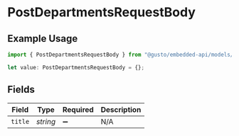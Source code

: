 # PostDepartmentsRequestBody

## Example Usage

```typescript
import { PostDepartmentsRequestBody } from "@gusto/embedded-api/models/operations/postdepartments.js";

let value: PostDepartmentsRequestBody = {};
```

## Fields

| Field              | Type               | Required           | Description        |
| ------------------ | ------------------ | ------------------ | ------------------ |
| `title`            | *string*           | :heavy_minus_sign: | N/A                |